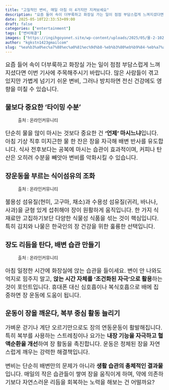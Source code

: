 ```yaml
---
title: "고질적인 변비, 매일 아침 이 4가지만 지켜보세요"
description: "요즘 들어 속이 더부룩하고 화장실 가는 일이 점점 부담스럽게 느껴지셨다면 이번 기사에 주목해주시기 바랍니다. 많은 사람들이 겪고 있지만 가볍게 넘기기 쉬운 변비, 그러나 방치하면 전신 건강에도 영향을 미칠 수 있습니다."
date: 2025-05-10T22:33:53+09:00
draft: false
categories: ["entertainment"]
tags: ["변비해결"]
images: ["https://ingihgoyonet.site/wp-content/uploads/2025/05/물-2-1024x731.jpg", "https://ingihgoyonet.site/wp-content/uploads/2025/05/고구마-1024x683.jpg", "https://ingihgoyonet.site/wp-content/uploads/2025/05/변비-1-1024x683.jpg"]
author: "kgkstn1423gmailcom"
slug: "%ea%b3%a0%ec%a7%88%ec%a0%81%ec%9d%b8-%eb%b3%80%eb%b9%84-%eb%a7%a4%ec%9d%bc-%ec%95%84%ec%b9%a8-%ec%9d%b4-4%ea%b0%80%ec%a7%80%eb%a7%8c-%ec%a7%80%ec%bc%9c%eb%b3%b4%ec%84%b8%ec%9a%94"
---
```


<p style="font-size:18px">요즘 들어 속이 더부룩하고 화장실 가는 일이 점점 부담스럽게 느껴지셨다면 이번 기사에 주목해주시기 바랍니다. 많은 사람들이 겪고 있지만 가볍게 넘기기 쉬운 변비, 그러나 방치하면 전신 건강에도 영향을 미칠 수 있습니다.</p> <h2 >물보다 중요한 ‘타이밍 수분’</h2> <figure ><img src="https://ingihgoyonet.site/wp-content/uploads/2025/05/물-2-1024x731.jpg" alt="" style="aspect-ratio:16/9;object-fit:cover"/><figcaption >출처 : 온라인커뮤니티</figcaption></figure> <p style="font-size:18px">단순히 물을 많이 마시는 것보다 중요한 건 <strong>‘언제’ 마시느냐</strong>입니다. 아침 기상 직후 미지근한 물 한 잔은 장을 자극해 배변 반사를 유도합니다. 식사 전후보다는 공복에 마시는 습관이 효과적이며, 커피나 탄산은 오히려 수분을 빼앗아 변비를 악화시킬 수 있습니다.</p> <h2 >장운동을 부르는 식이섬유의 조화</h2> <figure ><img src="https://ingihgoyonet.site/wp-content/uploads/2025/05/고구마-1024x683.jpg" alt="" style="aspect-ratio:16/9;object-fit:cover"/><figcaption >출처 : 온라인커뮤니티</figcaption></figure> <p style="font-size:18px">불용성 섬유질(현미, 고구마, 채소)과 수용성 섬유질(귀리, 바나나, 사과)을 균형 있게 섭취해야 장이 원활하게 움직입니다. 한 가지 식재료만 고집하기보단 다양한 식물성 식품을 섞는 것이 핵심입니다. 특히 김치와 나물은 한국인의 장 건강을 위한 훌륭한 선택입니다.</p> <h2 >장도 리듬을 탄다, 배변 습관 만들기</h2> <figure ><img src="https://ingihgoyonet.site/wp-content/uploads/2025/05/변비-1-1024x683.jpg" alt="" style="aspect-ratio:16/9;object-fit:cover"/><figcaption >출처 : 온라인커뮤니티</figcaption></figure> <p style="font-size:18px">아침 일정한 시간에 화장실에 앉는 습관을 들이세요. 변이 안 나와도 억지로 힘주지 말고, <strong>앉는 시간 자체를 ‘조건화된 자극’으로 활용</strong>하는 것이 포인트입니다. 휴대폰 대신 심호흡이나 복식호흡으로 배에 집중하면 장 운동에 도움이 됩니다.</p> <h2 >운동이 장을 깨운다, 복부 중심 활동 늘리기</h2> <p style="font-size:18px">가벼운 걷기나 계단 오르기만으로도 장의 연동운동이 활발해집니다. 특히 복부를 사용하는 스트레칭이나 요가는 <strong>내장 기능을 자극하고 혈액순환을 개선</strong>하여 장 활동을 촉진합니다. 운동은 정체된 장을 자연스럽게 깨우는 강력한 해결책입니다.</p> <p style="font-size:18px">변비는 단순히 배변만의 문제가 아니라 <strong>생활 습관의 총체적인 결과물</strong>입니다. 매일의 작은 습관들이 쌓여 장을 움직이게 하며, 약에 의존하기보다 자연스러운 리듬을 회복하는 노력을 해보는 건 어떨까요?</p>